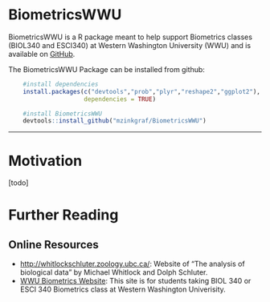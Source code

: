 <!-- README.md is generated from README.Rmd. Please edit that file -->
BiometricsWWU
=============

BiometricsWWU is a R package meant to help support Biometrics classes
(BIOL340 and ESCI340) at Western Washington University (WWU) and is
available on [GitHub](https://github.com/mzinkgraf/BiometricsWWU).

The BiometricsWWU Package can be installed from github:

``` r
    #install dependencies
    install.packages(c("devtools","prob","plyr","reshape2","ggplot2"),
                     dependencies = TRUE)

    #install BiometricsWWU
    devtools::install_github("mzinkgraf/BiometricsWWU")
```

------------------------------------------------------------------------

Motivation
==========

\[todo\]

Further Reading
===============

Online Resources
----------------

-   <http://whitlockschluter.zoology.ubc.ca/>: Website of “The analysis
    of biological data” by Michael Whitlock and Dolph Schluter.
-   [WWU Biometrics
    Website](http://myweb.facstaff.wwu.edu/~minerb2/biometrics/index.html):
    This site is for students taking BIOL 340 or ESCI 340 Biometrics
    class at Western Washington Univerisity.

